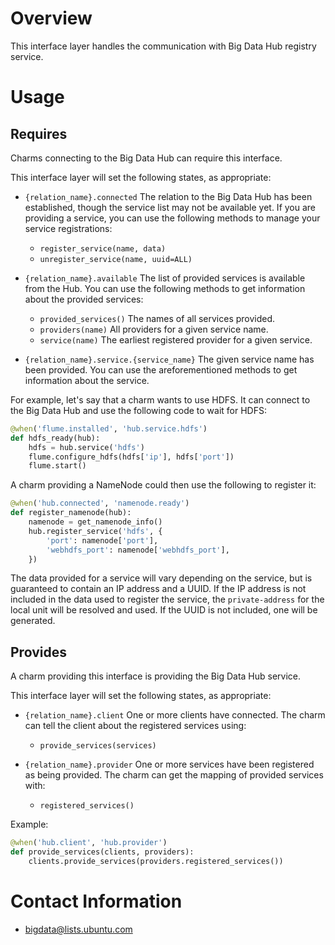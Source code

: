 # Overview

This interface layer handles the communication with Big Data Hub registry service.


# Usage

## Requires

Charms connecting to the Big Data Hub can require this interface.

This interface layer will set the following states, as appropriate:

  * `{relation_name}.connected`   The relation to the Big Data Hub has been
    established, though the service list may not be available yet.  If you
    are providing a service, you can use the following methods to manage your
    service registrations:
      * `register_service(name, data)`
      * `unregister_service(name, uuid=ALL)`

  * `{relation_name}.available`   The list of provided services is available
    from the Hub.  You can use the following methods to get information about
    the provided services:
      * `provided_services()`  The names of all services provided.
      * `providers(name)`  All providers for a given service name.
      * `service(name)`  The earliest registered provider for a given service.

  * `{relation_name}.service.{service_name}`  The given service name has been
    provided.  You can use the areforementioned methods to get information
    about the service.

For example, let's say that a charm wants to use HDFS.  It can connect to the
Big Data Hub and use the following code to wait for HDFS:

```python
@when('flume.installed', 'hub.service.hdfs')
def hdfs_ready(hub):
    hdfs = hub.service('hdfs')
    flume.configure_hdfs(hdfs['ip'], hdfs['port'])
    flume.start()
```

A charm providing a NameNode could then use the following to register it:

```python
@when('hub.connected', 'namenode.ready')
def register_namenode(hub):
    namenode = get_namenode_info()
    hub.register_service('hdfs', {
        'port': namenode['port'],
        'webhdfs_port': namenode['webhdfs_port'],
    })
```

The data provided for a service will vary depending on the service, but is
guaranteed to contain an IP address and a UUID.  If the IP address is not
included in the data used to register the service, the `private-address` for
the local unit will be resolved and used.  If the UUID is not included, one
will be generated.


## Provides

A charm providing this interface is providing the Big Data Hub service.

This interface layer will set the following states, as appropriate:

  * `{relation_name}.client` One or more clients have connected.  The charm
    can tell the client about the registered services using:
      * `provide_services(services)`

  * `{relation_name}.provider` One or more services have been registered as
    being provided.  The charm can get the mapping of provided services with:
      * `registered_services()`

Example:

```python
@when('hub.client', 'hub.provider')
def provide_services(clients, providers):
    clients.provide_services(providers.registered_services())
```


# Contact Information

- <bigdata@lists.ubuntu.com>
